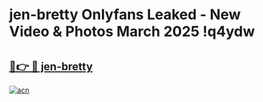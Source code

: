 # jen-bretty Onlyfans Leaked - New Video & Photos March 2025 !q4ydw

# <h2><a href="https://uu83ec.iuczelnia.edu.pl?title=jen-bretty&ref=q4ydw">🔗👉 🔴 jen-bretty</a></h2>

[![acn](https://github.com/user-attachments/assets/0f9c940e-d8b0-45ae-aac7-cd30a18b3e1c)](https://uu83ec.iuczelnia.edu.pl?title=jen-bretty&ref=q4ydw)

